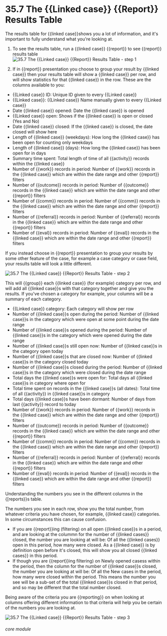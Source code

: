 # 35.7 The {{Linked case}} {{Report}} Results Table

The results table for {{linked case}}shows you a lot of information, and it's important to fully understand what you're looking at. 

1. To see the results table, run a {{linked case}} {{report}} to see {{report}} results table
![35.7 The {{Linked case}} {{Report}} Results Table - step 1](35.7_The_Case_Report_Results_Table_im_1.png)

2. If in {{report}} presentation you choose to group your result by {{linked case}} then your results table will show a  {{linked case}} per row, and will show statistics for that {{linked case}} in the row. These are the columns available to you:

- {{Linked case}} ID: Unique ID given to every {{Linked case}}
- {{Linked case}}: {{Linked case}} Name manually given to every {{Linked case}}
- Date {{linked case}} opened: Date the {{linked case}} is opened
- {{Linked case}} open: Shows if the {{linked case}} is open or closed (Yes and No)
- Date {{linked case}} closed: If the {{linked case}} is closed, the date closed will show here
- Length of {{linked case}} (weekdays): How long the {{linked case}} has been open for counting only weekdays
- Length of {{linked case}} (days): How long the {{linked case}} has been open for in days
- Summary time spent: Total length of time of all {{activity}} records within the {{linked case}}
- Number of {{work}} records in period: Number of {{work}} records in the {{linked case}} which are within the date range and other {{report}} filters
- Number of {{outcome}} records in period: Number of {{outcome}} records in the {{linked case}} which are within the date range and other {{report}} filters
- Number of {{comm}} records in period: Number of {{comm}} records in the {{linked case}} which are within the date range and other {{report}} filters
- Number of {{referral}} records in period: Number of {{referral}} records in the {{linked case}} which are within the date range and other {{report}} filters
- Number of {{eval}} records in period: Number of {{eval}} records in the {{linked case}} which are within the date range and other {{report}} filters

If you instead choose in {{report}} presentation to group your results by some other feature of the case, for example a case category or case field, your results table will look a little different.

![35.7 The {{Linked case}} {{Report}} Results Table - step 2](35.7_The_Case_Report_Results_Table_im_2.png)

This will {{group}} each {{linked case}} (for example) category per row, and will add all {{linked case}}s with that category together and give you the results. If you've chosen a category for example, your columns will be a summary of each category.

- {{Linked case}} category: Each category will show per row
- Number of {{linked case}}s open during the period: Number of {{linked case}}s in the category which were open at some point during the date range
- Number of {{linked case}}s opened during the period: Number of {{linked case}}s in the category which were opened during the date range
- Number of {{linked case}}s still open now: Number of {{linked case}}s in the category open today
- Number of {{linked case}}s that are closed now: Number of {{linked case}}s in the category closed today
- Number of {{linked case}}s closed during the period: Number of {{linked case}}s in the category which were closed during the date range
- Total days the {{linked case}}s were open for: Total days all {{linked case}}s in category where open for
- Total time spent on records in the {{linked case}}s (all dates): Total time of all {{activity}} in {{linked case}}s in category
- Total days {{linked case}}s have been dormant: Number of days from last {{activity}} record to today
- Number of {{work}} records in period: Number of {{work}} records in the {{linked case}} which are within the date range and other {{report}} filters
- Number of {{outcome}} records in period: Number of {{outcome}} records in the {{linked case}} which are within the date range and other {{report}} filters
- Number of {{comm}} records in period: Number of {{comm}} records in the {{linked case}} which are within the date range and other {{report}} filters
- Number of {{referral}} records in period: Number of {{referral}} records in the {{linked case}} which are within the date range and other {{report}} filters
- Number of {{eval}} records in period: Number of {{eval}} records in the {{linked case}} which are within the date range and other {{report}} filters

Understanding the numbers you see in the different columns in the {[reports}}s table.

The numbers you see in each row, show you the total number, from whatever criteria you have chosen, for example, {{linked case}} categories. In some circumstances this can cause confusion.
- If you are {{report}}ing (filtering) on all open {{linked case}}s in a period, and are looking at the colummn for the number of {{linked cases}} closed, the number you are looking at will be: Of all the {{linked cases}} open in this period, how many were closed. As a {{linked case}} is by definition open before it's closed, this will show you all closed {{linked cases}} in this period.
- If though you are {{report}}ing filtering) on Newly opened casess within the period, then the column for the number of {{linked case}}s closed, the number you are looking at will be: Of all the New cases in the period, how many were closed within the period. This means the number you see will be a sub-set of the total {{linked case}}s closed in that period, and so may be different that the total number closed.

Being aware of the criteria you are {{reporting}} on when looking at columns offering different information to that criteria will help you be certain of the numbers you are looking at.

![35.7 The {{Linked case}} {{Report}} Results Table - step 3](35.7_The_Case_Report_Results_Table_im_3.png)


###### core module
